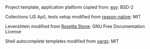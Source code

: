 Project template, application platform copied from:
[esy](https://github.com/esy/esy): BSD-2

Collections (JS Api), tests setup modified from
[reason-native](https://github.com/facebookexperimental/reason-native): MIT

Levenshtein modified from
[Rosetta Stone](http://rosettacode.org/wiki/Levenshtein_distance#OCaml): GNU Free Documentation License

Shell autocomplete templates modified from
[yargs](https://github.com/yargs/yargs): MIT
